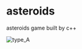 # asteroids
asteroids game built by c++

![type_A](https://user-images.githubusercontent.com/73470193/191285702-a959609b-1ea8-4d68-9878-bd3ceb68c2a5.gif)
